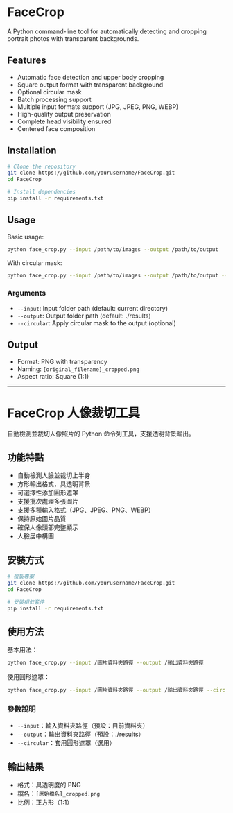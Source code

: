 # FaceCrop

A Python command-line tool for automatically detecting and cropping portrait photos with transparent backgrounds.

## Features

- Automatic face detection and upper body cropping
- Square output format with transparent background
- Optional circular mask
- Batch processing support
- Multiple input formats support (JPG, JPEG, PNG, WEBP)
- High-quality output preservation
- Complete head visibility ensured
- Centered face composition

## Installation

```bash
# Clone the repository
git clone https://github.com/yourusername/FaceCrop.git
cd FaceCrop

# Install dependencies
pip install -r requirements.txt
```

## Usage

Basic usage:
```bash
python face_crop.py --input /path/to/images --output /path/to/output
```

With circular mask:
```bash
python face_crop.py --input /path/to/images --output /path/to/output --circular
```

### Arguments

- `--input`: Input folder path (default: current directory)
- `--output`: Output folder path (default: ./results)
- `--circular`: Apply circular mask to the output (optional)

## Output

- Format: PNG with transparency
- Naming: `[original_filename]_cropped.png`
- Aspect ratio: Square (1:1)

---

# FaceCrop 人像裁切工具

自動檢測並裁切人像照片的 Python 命令列工具，支援透明背景輸出。

## 功能特點

- 自動檢測人臉並裁切上半身
- 方形輸出格式，具透明背景
- 可選擇性添加圓形遮罩
- 支援批次處理多張圖片
- 支援多種輸入格式（JPG、JPEG、PNG、WEBP）
- 保持原始圖片品質
- 確保人像頭部完整顯示
- 人臉居中構圖

## 安裝方式

```bash
# 複製專案
git clone https://github.com/yourusername/FaceCrop.git
cd FaceCrop

# 安裝相依套件
pip install -r requirements.txt
```

## 使用方法

基本用法：
```bash
python face_crop.py --input /圖片資料夾路徑 --output /輸出資料夾路徑
```

使用圓形遮罩：
```bash
python face_crop.py --input /圖片資料夾路徑 --output /輸出資料夾路徑 --circular
```

### 參數說明

- `--input`：輸入資料夾路徑（預設：目前資料夾）
- `--output`：輸出資料夾路徑（預設：./results）
- `--circular`：套用圓形遮罩（選用）

## 輸出結果

- 格式：具透明度的 PNG
- 檔名：`[原始檔名]_cropped.png`
- 比例：正方形（1:1）